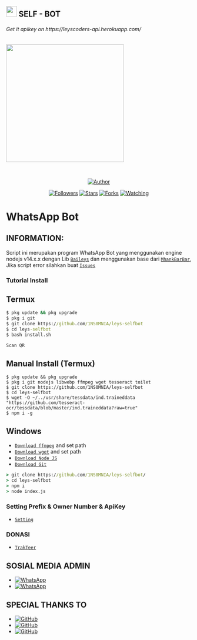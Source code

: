 ## <img src="https://github.com/TheDudeThatCode/TheDudeThatCode/blob/master/Assets/Hi.gif" width="29px"> SELF - BOT
<p align="center">
 <h6>Get it apikey on https://leyscoders-api.herokuapp.com/</h6>
<img src="https://media.giphy.com/media/836HiJc7pgzy8iNXCn/giphy.gif" width="320">
</p>
<br>


<p align="center">
<a href="https://github.com/1NS0MNIA"><img title="Author" src="https://img.shields.io/badge/LEYSCODERS-SELFBOT-green)"></a>
</p>
<p align="center">
</p>
<p align="center">
<a href="https://github.com/1NS0MNIA?tab=followers"><img title="Followers" src="https://img.shields.io/github/followers/1NS0MNIA?color=green&label=Follow&style=social"></a>
<a href="https://github.com/1NS0MNIA/leys-selfbot/stargazers/"><img title="Stars" src="https://img.shields.io/github/followers/1NS0MNIA?color=green&label=STARS&style=social"></a>
<a href="https://github.com/1NS0MNIA/leys-selfbot/network/members"><img title="Forks" src="https://img.shields.io/github/followers/1NS0MNIA?color=green&label=FORKS&style=social"></a>
<a href="https://github.com/1NS0MNIA/leys-selfbot/watchers"><img title="Watching" src="https://img.shields.io/github/followers/1NS0MNIA?color=green&label=WACHING&style=sociale"></a>
</p>

# WhatsApp Bot

## INFORMATION:
Script ini merupakan program WhatsApp Bot
yang menggunakan engine nodejs v14.x.x
dengan Lib [`Baileys`](https://github.com/adiwajshing/baileys)
dan menggunakan base dari [`MhankBarBar`](https://github.com/mhankbarbar/termux-wabot),
Jika script error silahkan buat [`Issues`](https://github.com/1NS0MNIA/leys-selfbot/issues/new)


### Tutorial Install

## Termux
```cmd
$ pkg update && pkg upgrade
$ pkg i git
$ git clone https://github.com/1NS0MNIA/leys-selfbot
$ cd leys-selfbot
$ bash install.sh

Scan QR
```
## Manual Install (Termux)
```CMD
$ pkg update && pkg upgrade
$ pkg i git nodejs libwebp ffmpeg wget tesseract toilet
$ git clone https://github.com/1NS0MNIA/leys-selfbot
$ cd leys-selfbot
$ wget -O ~/../usr/share/tessdata/ind.traineddata "https://github.com/tesseract-ocr/tessdata/blob/master/ind.traineddata?raw=true"
$ npm i -g
```

## Windows
* [`Download ffmpeg`](https://ffmpeg.org/download.html#build-windows) and set path
* [`Download wget`](https://eternallybored.org/misc/wget/releases/) and set path
* [`Download Node JS`](https://nodejs.org/en/download/)
* [`Download Git`](https://git-scm.com/downloads)
```cmd
> git clone https://github.com/1NS0MNIA/leys-selfbot/
> cd leys-selfbot
> npm i
> node index.js
```

### Setting Prefix & Owner Number & ApiKey
* [`Setting`](https://github.com/1NS0MNIA/leys-selfbot/blob/main/src/settings.json)
### DONASI
* [`TrakTeer`](https://trakteer.id/chizuru)


## SOSIAL MEDIA ADMIN
* <a href="https://wa.me/6285770269605"><img alt="WhatsApp" src="https://img.shields.io/badge/WhatsApp%20Admin-25D366?style=for-the-badge&logo=whatsapp&logoColor=white"/></a>
* <a href="https://wa.me/6285959375675"><img alt="WhatsApp" src="https://img.shields.io/badge/WhatsApp%20Admin-25D366?style=for-the-badge&logo=whatsapp&logoColor=white"/></a>
## SPECIAL THANKS TO
* <a href="https://github.com/adiwajshing/Baileys"><img alt="GitHub" src="https://img.shields.io/badge/adiwajshing/Baileys%20-%23121011.svg?&style=for-the-badge&logo=github&logoColor=white"/></a>
* <a href="https://github.com/MhankBarBar/termux-wabot"><img alt="GitHub" src="https://img.shields.io/badge/MhankBarBar-%23121011.svg?&style=for-the-badge&logo=github&logoColor=white"/></a>
* <a href="https://github.com/HAFizh-15/leyscoders-api"><img alt="GitHub" src="https://img.shields.io/badge/Hafizh V-%23121011.svg?&style=for-the-badge&logo=github&logoColor=white"/></a>

